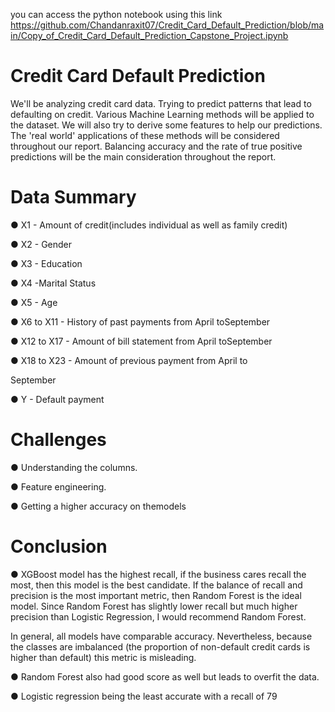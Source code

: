 you can access the python notebook using this link
https://github.com/Chandanraxit07/Credit_Card_Default_Prediction/blob/main/Copy_of_Credit_Card_Default_Prediction_Capstone_Project.ipynb


# Credit Card Default Prediction
We'll be analyzing credit card data. Trying to predict patterns that lead to defaulting on credit. Various Machine Learning methods will be applied to the dataset. We will also try to derive some features to help our predictions. The 'real world' applications of these methods will be considered throughout our report. Balancing accuracy and the rate of true positive predictions will be the main consideration throughout the report.
# Data Summary
● X1 - Amount of credit(includes individual as well as family 
credit)

● X2 - Gender

● X3 - Education

● X4 -Marital Status

● X5 - Age

● X6 to X11 - History of past payments from April toSeptember

● X12 to X17 - Amount of bill statement from April toSeptember

● X18 to X23 - Amount of previous payment from April to 

September

● Y - Default payment

# Challenges

● Understanding the columns.

● Feature engineering.

● Getting a higher accuracy on themodels

# Conclusion

● XGBoost model has the highest recall, if the business cares recall the most, then this model is the best candidate. If the balance of recall and precision is the most important metric, then Random Forest is the ideal model. Since Random Forest has slightly lower recall but much higher precision than Logistic Regression, I would recommend Random Forest.

In general, all models have comparable accuracy. Nevertheless, because the classes are imbalanced (the proportion of non-default credit cards is higher than default) this metric is misleading.

● Random Forest also had good score as well but leads to overfit 
the data.

● Logistic regression being the least accurate with a recall of 79
